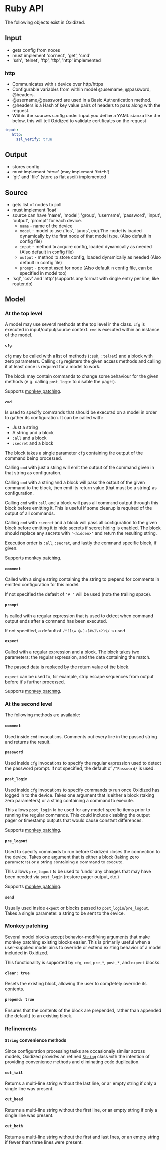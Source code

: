 # Ruby API

The following objects exist in Oxidized.

## Input

* gets config from nodes
* must implement 'connect', 'get', 'cmd'
* 'ssh', 'telnet', 'ftp', 'tftp', 'http' implemented

### http

* Communicates with a device over http/https
* Configurable variables from within model @username, @password, @headers.
* @username,@password are used in a Basic Authentication method.
* @headers is a Hash of key value pairs of headers to pass along with the request.
* Within the sources config under input you define a YAML stanza like the below, this will tell Oxidized to validate certificates on the request

```yaml
input:
   http:
     ssl_verify: true
```

## Output

* stores config
* must implement 'store' (may implement 'fetch')
* 'git' and 'file' (store as flat ascii) implemented

## Source

* gets list of nodes to poll
* must implement 'load'
* source can have 'name', 'model', 'group', 'username', 'password', 'input', 'output', 'prompt' for each device.
  * `name` - name of the device
  * `model` - model to use ('ios', 'junos', etc).The model is loaded dynamically by the first node of that model type. (Also default in config file)
  * `input` - method to acquire config, loaded dynamically as needed (Also default in config file)
  * `output` - method to store config, loaded dynamically as needed (Also default in config file)
  * `prompt` - prompt used for node (Also default in config file, can be specified in model too)
* 'sql', 'csv' and 'http' (supports any format with single entry per line, like router.db)

## Model

### At the top level

A model may use several methods at the top level in the class. `cfg` is
executed in input/output/source context. `cmd` is executed within an instance
of the model.

#### `cfg`

`cfg` may be called with a list of methods (`:ssh`, `:telnet`) and a block with
zero parameters.  Calling `cfg` registers the given access methods and calling
it at least once is required for a model to work.

The block may contain commands to change some behaviour for the given methods
(e.g. calling `post_login` to disable the pager).

Supports [monkey patching](#monkey-patching).

#### `cmd`

Is used to specify commands that should be executed on a model in order to
gather its configuration. It can be called with:

* Just a string
* A string and a block
* `:all` and a block
* `:secret` and a block

The block takes a single parameter `cfg` containing the output of the command
being processed.

Calling `cmd` with just a string will emit the output of the command given in
that string as configuration.

Calling `cmd` with a string and a block will pass the output of the given
command to the block, then emit its return value (that must be a string) as
configuration.

Calling `cmd` with `:all` and a block will pass all command output through this
block before emitting it. This is useful if some cleanup is required of the
output of all commands.

Calling `cmd` with `:secret` and a block will pass all configuration to the
given block before emitting it to hide secrets if secret hiding is enabled. The
block should replace any secrets with `'<hidden>'` and return the resulting
string.

Execution order is `:all`, `:secret`, and lastly the command specific block, if
given.

Supports [monkey patching](#monkey-patching).

#### `comment`

Called with a single string containing the string to prepend for comments in
emitted configuration for this model.

If not specified the default of `'# '` will be used (note the trailing space).

#### `prompt`

Is called with a regular expression that is used to detect when command output
ends after a command has been executed.

If not specified, a default of `/^([\w.@-]+[#>]\s?)$/` is used.

#### `expect`

Called with a regular expression and a block. The block takes two parameters:
the regular expression, and the data containing the match.

The passed data is replaced by the return value of the block.

`expect` can be used to, for example, strip escape sequences from output before
it's further processed.

Supports [monkey patching](#monkey-patching).

### At the second level

The following methods are available:

#### `comment`

Used inside `cmd` invocations. Comments out every line in the passed string and
returns the result.

#### `password`

Used inside `cfg` invocations to specify the regular expression used to detect
the password prompt. If not specified, the default of `/^Password/` is used.

#### `post_login`

Used inside `cfg` invocations to specify commands to run once Oxidized has
logged in to the device. Takes one argument that is either a block (taking zero
parameters) or a string containing a command to execute.

This allows `post_login` to be used for any model-specific items prior to
running the regular commands. This could include disabling the output pager
or timestamp outputs that would cause constant differences.

Supports [monkey patching](#monkey-patching).

#### `pre_logout`

Used to specify commands to run before Oxidized closes the connection to the
device. Takes one argument that is either a block (taking zero parameters) or a
string containing a command to execute.

This allows `pre_logout` to be used to 'undo' any changes that may have been
needed via `post_login` (restore pager output, etc.)

Supports [monkey patching](#monkey-patching).

#### `send`

Usually used inside `expect` or blocks passed to `post_login`/`pre_logout`.
Takes a single parameter: a string to be sent to the device.

### Monkey patching

Several model blocks accept behavior-modifying arguments that make monkey
patching existing blocks easier. This is primarily useful when a user-supplied
model aims to override or extend existing behavior of a model included in Oxidized.

This functionality is supported by `cfg`, `cmd`, `pre_*`, `post_*`, and `expect`
blocks.

#### `clear: true`

Resets the existing block, allowing the user to completely override its contents.

#### `prepend: true`

Ensures that the contents of the block are prepended, rather than appended (the
default) to an existing block.

### Refinements

#### `String` convenience methods

Since configuration processing tasks are occasionally similar across models,
Oxidized provides an refined [`String`](../lib/refinements.rb) class with the
intention of providing convenience methods and eliminating code duplication.

#### `cut_tail`

Returns a multi-line string without the last line, or an empty string if only a
single line was present.

#### `cut_head`

Returns a multi-line string without the first line, or an empty string if only a
single line was present.

#### `cut_both`

Returns a multi-line string without the first and last lines, or an empty string
if fewer than three lines were present.

